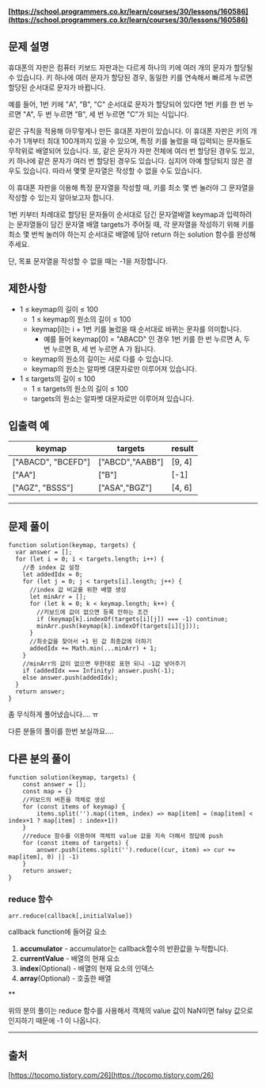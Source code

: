 **[https://school.programmers.co.kr/learn/courses/30/lessons/160586](https://school.programmers.co.kr/learn/courses/30/lessons/160586)**

## **문제 설명**

휴대폰의 자판은 컴퓨터 키보드 자판과는 다르게 하나의 키에 여러 개의 문자가 할당될 수 있습니다. 키 하나에 여러 문자가 할당된 경우, 동일한 키를 연속해서 빠르게 누르면 할당된 순서대로 문자가 바뀝니다.

예를 들어, 1번 키에 "A", "B", "C" 순서대로 문자가 할당되어 있다면 1번 키를 한 번 누르면 "A", 두 번 누르면 "B", 세 번 누르면 "C"가 되는 식입니다.

같은 규칙을 적용해 아무렇게나 만든 휴대폰 자판이 있습니다. 이 휴대폰 자판은 키의 개수가 1개부터 최대 100개까지 있을 수 있으며, 특정 키를 눌렀을 때 입력되는 문자들도 무작위로 배열되어 있습니다. 또, 같은 문자가 자판 전체에 여러 번 할당된 경우도 있고, 키 하나에 같은 문자가 여러 번 할당된 경우도 있습니다. 심지어 아예 할당되지 않은 경우도 있습니다. 따라서 몇몇 문자열은 작성할 수 없을 수도 있습니다.

이 휴대폰 자판을 이용해 특정 문자열을 작성할 때, 키를 최소 몇 번 눌러야 그 문자열을 작성할 수 있는지 알아보고자 합니다.

1번 키부터 차례대로 할당된 문자들이 순서대로 담긴 문자열배열 keymap과 입력하려는 문자열들이 담긴 문자열 배열 targets가 주어질 때, 각 문자열을 작성하기 위해 키를 최소 몇 번씩 눌러야 하는지 순서대로 배열에 담아 return 하는 solution 함수를 완성해 주세요.

단, 목표 문자열을 작성할 수 없을 때는 -1을 저장합니다.

## **제한사항**

- 1 ≤ keymap의 길이 ≤ 100
  - 1 ≤ keymap의 원소의 길이 ≤ 100
  - keymap\[i\]는 i + 1번 키를 눌렀을 때 순서대로 바뀌는 문자를 의미합니다.
    - 예를 들어 keymap\[0\] \= "ABACD" 인 경우 1번 키를 한 번 누르면 A, 두 번 누르면 B, 세 번 누르면 A 가 됩니다.
  - keymap의 원소의 길이는 서로 다를 수 있습니다.
  - keymap의 원소는 알파벳 대문자로만 이루어져 있습니다.
- 1 ≤ targets의 길이 ≤ 100
  - 1 ≤ targets의 원소의 길이 ≤ 100
  - targets의 원소는 알파벳 대문자로만 이루어져 있습니다.

## **입출력 예**

| keymap               | targets           | result   |
| -------------------- | ----------------- | -------- |
| \["ABACD", "BCEFD"\] | \["ABCD","AABB"\] | \[9, 4\] |
| \["AA"\]             | \["B"\]           | \[-1\]   |
| \["AGZ", "BSSS"\]    | \["ASA","BGZ"\]   | \[4, 6\] |

---

## **문제 풀이**

```
function solution(keymap, targets) {
  var answer = [];
  for (let i = 0; i < targets.length; i++) {
    //총 index 값 설정
    let addedIdx = 0;
    for (let j = 0; j < targets[i].length; j++) {
      //index 값 비교를 위한 배열 생성
      let minArr = [];
      for (let k = 0; k < keymap.length; k++) {
        //키보드에 값이 없으면 등록 안하는 조건
        if (keymap[k].indexOf(targets[i][j]) === -1) continue;
        minArr.push(keymap[k].indexOf(targets[i][j]));
      }
      //최솟값을 찾아서 +1 된 값 최종값에 더하기
      addedIdx += Math.min(...minArr) + 1;
    }
    //minArr의 값이 없으면 무한대로 표현 되니 -1값 넣어주기
    if (addedIdx === Infinity) answer.push(-1);
    else answer.push(addedIdx);
  }
  return answer;
}
```

좀 무식하게 풀어냈습니다.... ㅠ

다른 분들의 풀이를 한번 보실까요....

## **다른 분의 풀이**

```
function solution(keymap, targets) {
    const answer = [];
    const map = {}
    //키보드의 버튼을 객체로 생성
    for (const items of keymap) {
        items.split('').map((item, index) => map[item] = (map[item] < index+1 ? map[item] : index+1))
    }
    //reduce 함수를 이용하여 객체의 value 값을 지속 더해서 정답에 push
    for (const items of targets) {
        answer.push(items.split('').reduce((cur, item) => cur += map[item], 0) || -1)
    }
    return answer;
}
```

### **reduce 함수**

```
arr.reduce(callback[,initialValue])
```

callback function에 들어갈 요소

1.  **accumulator** \- accumulator는 callback함수의 반환값을 누적합니다.
2.  **currentValue** \- 배열의 현재 요소
3.  **index**(Optional) - 배열의 현재 요소의 인덱스
4.  **array**(Optional) - 호출한 배열

\*\*

위의 분의 풀이는 reduce 함수를 사용해서 객체의 value 값이 NaN이면 falsy 값으로 인지하기 때문에 -1 이 나옵니다.

---

## **출처**

[https://tocomo.tistory.com/26](https://tocomo.tistory.com/26)
